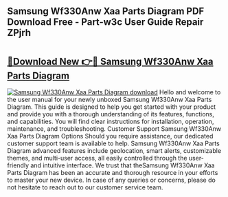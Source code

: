 ## Samsung Wf330Anw Xaa Parts Diagram PDF Download Free - Part-w3c User Guide Repair ZPjrh

# <h2><a href="http://dfpblr.blite.top/?on=Samsung+Wf330Anw+Xaa+Parts+Diagram">🔗Download New 👉🔴 Samsung Wf330Anw Xaa Parts Diagram</a></h2>

[![Samsung Wf330Anw Xaa Parts Diagram download](https://i.imgur.com/lujVjoI.png)](http://dfpblr.blite.top/?on=Samsung+Wf330Anw+Xaa+Parts+Diagram)
Hello and welcome to the user manual for your newly unboxed Samsung Wf330Anw Xaa Parts Diagram. This guide is designed to help you get started with your product and provide you with a thorough understanding of its features, functions, and capabilities. You will find clear instructions for installation, operation, maintenance, and troubleshooting. Customer Support Samsung Wf330Anw Xaa Parts Diagram Options Should you require assistance, our dedicated customer support team is available to help. Samsung Wf330Anw Xaa Parts Diagram advanced features include geolocation, smart alerts, customizable themes, and multi-user access, all easily controlled through the user-friendly and intuitive interface. We trust that theSamsung Wf330Anw Xaa Parts Diagram has been an accurate and thorough resource in your efforts to master your new device. In case of any queries or concerns, please do not hesitate to reach out to our customer service team.
